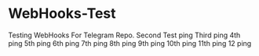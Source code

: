 # WebHooks-Test
Testing WebHooks For Telegram Repo.
Second Test ping
Third ping
4th ping
5th ping
6th ping
7th ping
8th ping
9th ping 
10th ping
11th ping
12 ping
